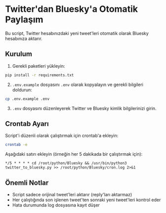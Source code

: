 # Twitter'dan Bluesky'a Otomatik Paylaşım

Bu script, Twitter hesabınızdaki yeni tweet'leri otomatik olarak Bluesky hesabınıza aktarır.

## Kurulum

1. Gerekli paketleri yükleyin:
```bash
pip install -r requirements.txt
```

2. `.env.example` dosyasını `.env` olarak kopyalayın ve gerekli bilgileri doldurun:
```bash
cp .env.example .env
```

3. `.env` dosyasını düzenleyerek Twitter ve Bluesky kimlik bilgilerinizi girin.

## Crontab Ayarı

Script'i düzenli olarak çalıştırmak için crontab'a ekleyin:

```bash
crontab -e
```

Aşağıdaki satırı ekleyin (örneğin her 5 dakikada bir çalıştırmak için):

```
*/5 * * * * cd /root/python/Bluesky && /usr/bin/python3 twitter_to_bluesky.py >> /root/python/Bluesky/cron.log 2>&1
```

## Önemli Notlar

- Script sadece orijinal tweet'leri aktarır (reply'ları aktarmaz)
- Her çalıştığında son işlenen tweet'ten sonraki yeni tweet'leri kontrol eder
- Hata durumunda log dosyasına kayıt düşer 
